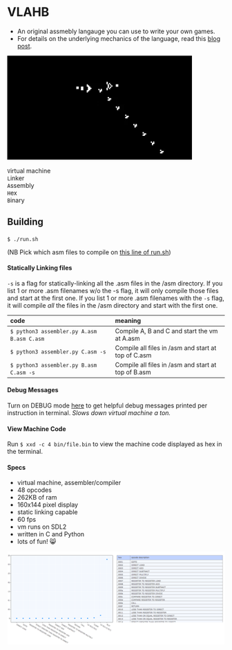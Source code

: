 # VLAHB

- An original assmebly langauge you can use to write your own games.
- For details on the underlying mechanics of the language, read this [blog post](http://adamkulidjian.com/vlahb.html).

![Image](gifs/conway2.gif)

`V`irtual machine<br>
`L`inker<br>
`A`ssembly<br>
`H`ex<br>
`B`inary<br>

## Building

`$ ./run.sh`

(NB Pick which asm files to compile on [this line of run.sh](https://github.com/Kully/VLAHB/blob/master/run.sh#L3))

#### Statically Linking files
`-s` is a flag for statically-linking all the .asm files in the /asm directory. If you list 1 or more .asm filenames w/o the -s flag, it will only compile those files and start at the first one. If you list 1 or more .asm filenames with the `-s` flag, it will compile _all_ the files in the /asm directory and start with the first one.

| code | meaning |
|:-------|:------|
| `$ python3 assembler.py A.asm B.asm C.asm` | Compile A, B and C and start the vm at A.asm |
| `$ python3 assembler.py C.asm -s` | Compile all files in /asm and start at top of C.asm |
| `$ python3 assembler.py B.asm C.asm -s` | Compile all files in /asm and start at top of B.asm |

#### Debug Messages
Turn on DEBUG mode [here](https://github.com/Kully/VLAHB/blob/master/vm.c#L17) to get helpful debug messages printed per instruction in terminal. _Slows down virtual machine a ton._

#### View Machine Code
Run `$ xxd -c 4 bin/file.bin` to view the machine code displayed as hex in the terminal.

#### Specs

- virtual machine, assembler/compiler
- 48 opcodes
- 262KB of ram
- 160x144 pixel display
- static linking capable
- 60 fps
- vm runs on SDL2
- written in C and Python
- lots of fun! :smile_cat:

![Image](gifs/opcodes.png)
